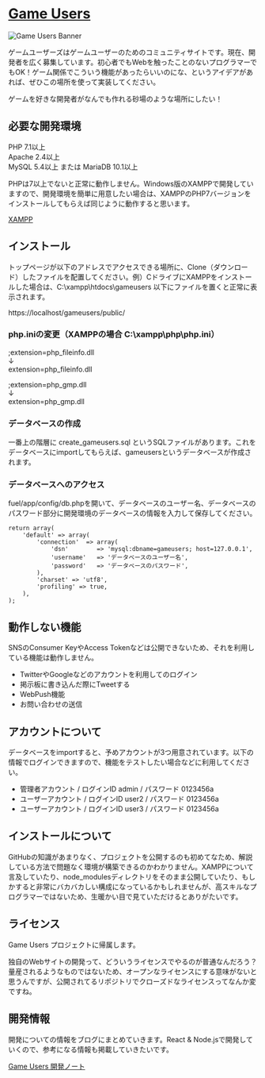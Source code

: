 # [Game Users](https://gameusers.org/)
![Game Users Banner](https://gameusers.org/assets/img/social/ogp_image.jpg)

ゲームユーザーズはゲームユーザーのためのコミュニティサイトです。現在、開発者を広く募集しています。初心者でもWebを触ったことのないプログラマーでもOK！ゲーム関係でこういう機能があったらいいのにな、というアイデアがあれば、ぜひこの場所を使って実装してください。

ゲームを好きな開発者がなんでも作れる砂場のような場所にしたい！

## 必要な開発環境

PHP 7.1以上  
Apache 2.4以上  
MySQL 5.4以上 または MariaDB 10.1以上

PHPは7以上でないと正常に動作しません。Windows版のXAMPPで開発していますので、開発環境を簡単に用意したい場合は、XAMPPのPHP7バージョンをインストールしてもらえば同じように動作すると思います。

[XAMPP](https://www.apachefriends.org/jp/index.html)

## インストール

トップページが以下のアドレスでアクセスできる場所に、Clone（ダウンロード）したファイルを配置してください。例）CドライブにXAMPPをインストールした場合は、C:\xampp\htdocs\gameusers 以下にファイルを置くと正常に表示されます。

https://localhost/gameusers/public/

### php.iniの変更（XAMPPの場合 C:\xampp\php\php.ini）

;extension=php_fileinfo.dll  
↓  
extension=php_fileinfo.dll

;extension=php_gmp.dll  
↓  
extension=php_gmp.dll

### データベースの作成

一番上の階層に create_gameusers.sql というSQLファイルがあります。これをデータベースにimportしてもらえば、gameusersというデータベースが作成されます。

### データベースへのアクセス

fuel/app/config/db.phpを開いて、データベースのユーザー名、データベースのパスワード部分に開発環境のデータベースの情報を入力して保存してください。

	return array(
		'default' => array(
			'connection'  => array(
				'dsn'        => 'mysql:dbname=gameusers; host=127.0.0.1',
				'username'   => 'データベースのユーザー名',
				'password'   => 'データベースのパスワード',
			),
			'charset' => 'utf8',
			'profiling' => true,
		),
	);

## 動作しない機能

SNSのConsumer KeyやAccess Tokenなどは公開できないため、それを利用している機能は動作しません。

- TwitterやGoogleなどのアカウントを利用してのログイン
- 掲示板に書き込んだ際にTweetする
- WebPush機能
- お問い合わせの送信

## アカウントについて

データベースをimportすると、予めアカウントが3つ用意されています。以下の情報でログインできますので、機能をテストしたい場合などに利用してください。
- 管理者アカウント / ログインID admin / パスワード 0123456a
- ユーザーアカウント / ログインID user2 / パスワード 0123456a
- ユーザーアカウント / ログインID user3 / パスワード 0123456a

## インストールについて

GitHubの知識があまりなく、プロジェクトを公開するのも初めてなため、解説している方法で問題なく環境が構築できるのかわかりません。XAMPPについて言及していたり、node_modulesディレクトリをそのまま公開していたり、もしかすると非常にバカバカしい構成になっているかもしれませんが、高スキルなプログラマーではないため、生暖かい目で見ていただけるとありがたいです。

## ライセンス

Game Users プロジェクトに帰属します。

独自のWebサイトの開発って、どういうライセンスでやるのが普通なんだろう？量産されるようなものではないため、オープンなライセンスにする意味がないと思うんですが、公開されてるリポジトリでクローズドなライセンスってなんか変ですね。

## 開発情報

開発についての情報をブログにまとめていきます。React & Node.jsで開発していくので、参考になる情報も掲載していきたいです。

[Game Users 開発ノート](https://gameusers.org/dev/blog/)
